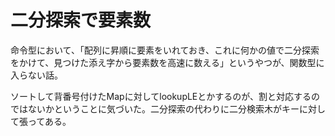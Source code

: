 # 二分探索で要素数

命令型において、「配列に昇順に要素をいれておき、これに何かの値で二分探索をかけて、見つけた添え字から要素数を高速に数える」というやつが、関数型に入らない話。

ソートして背番号付けたMapに対してlookupLEとかするのが、割と対応するのではないかということに気づいた。二分探索の代わりに二分検索木がキーに対して張ってある。
